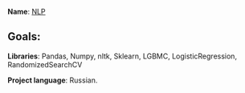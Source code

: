 **Name**: [NLP](https://github.com/Ivan-Bebeshko/Yandex_Practicum/blob/32a3e2126880f49dd438f5f3c5feaa9e4eab911c/09_natural_language_processing/09_NLP.ipynb)

**Goals**:
  - 

**Libraries**: Pandas, Numpy, nltk, Sklearn, LGBMC, LogisticRegression, RandomizedSearchCV

**Project language**: Russian.
